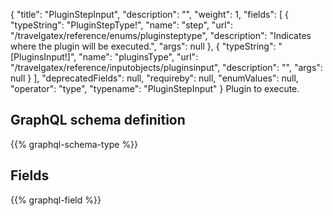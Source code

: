 {
  "title": "PluginStepInput",
  "description": "",
  "weight": 1,
  "fields": [
    {
      "typeString": "PluginStepType!",
      "name": "step",
      "url": "/travelgatex/reference/enums/pluginsteptype",
      "description": "Indicates where the plugin will be executed.",
      "args": null
    },
    {
      "typeString": "[PluginsInput!]",
      "name": "pluginsType",
      "url": "/travelgatex/reference/inputobjects/pluginsinput",
      "description": "",
      "args": null
    }
  ],
  "deprecatedFields": null,
  "requireby": null,
  "enumValues": null,
  "operator": "type",
  "typename": "PluginStepInput"
}
Plugin to execute.
## GraphQL schema definition

{{% graphql-schema-type %}}

## Fields

{{% graphql-field %}}
